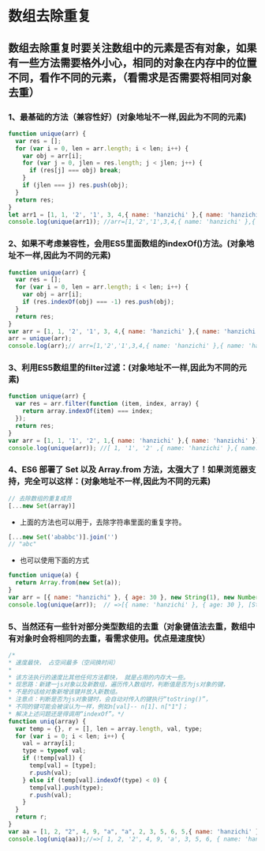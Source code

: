 # 数组去除重复

## 数组去除重复时要关注数组中的元素是否有对象，如果有一些方法需要格外小心，相同的对象在内存中的位置不同，看作不同的元素，（看需求是否需要将相同对象去重）

### 1、最基础的方法（兼容性好）(对象地址不一样,因此为不同的元素)

```js
function unique(arr) {
  var res = [];
  for (var i = 0, len = arr.length; i < len; i++) {
    var obj = arr[i];
    for (var j = 0, jlen = res.length; j < jlen; j++) {
      if (res[j] === obj) break;
    }
    if (jlen === j) res.push(obj);
  }
  return res;
}
let arr1 = [1, 1, '2', '1', 3, 4,{ name: 'hanzichi' },{ name: 'hanzichi' }];
console.log(unique(arr1)); //arr=[1,'2','1',3,4,{ name: 'hanzichi' },{ name: 'hanzichi' }]
```

### 2、如果不考虑兼容性，会用ES5里面数组的indexOf()方法。(对象地址不一样,因此为不同的元素)

```js
function unique(arr) {
  var res = [];
  for (var i = 0, len = arr.length; i < len; i++) {
    var obj = arr[i];
    if (res.indexOf(obj) === -1) res.push(obj);
  }
  return res;
}
var arr = [1, 1, '2', '1', 3, 4,{ name: 'hanzichi' },{ name: 'hanzichi' }]
arr = unique(arr);
console.log(arr);// arr=[1,'2','1',3,4,{ name: 'hanzichi' },{ name: 'hanzichi' }]
```

### 3、利用ES5数组里的filter过滤：(对象地址不一样,因此为不同的元素)

```js
function unique(arr) {
  var res = arr.filter(function (item, index, array) {
    return array.indexOf(item) === index;
  });
  return res;
}
var arr = [1, 1, '1', '2', 1,{ name: 'hanzichi' },{ name: 'hanzichi' }];
console.log(unique(arr)); //[ 1, '1', '2' ,{ name: 'hanzichi' },{ name: 'hanzichi' }]
```

### 4、ES6 部署了 Set 以及 Array.from 方法，太强大了！如果浏览器支持，完全可以这样：(对象地址不一样,因此为不同的元素)

```js
// 去除数组的重复成员
[...new Set(array)]
```

* 上面的方法也可以用于，去除字符串里面的重复字符。

```js
[...new Set('ababbc')].join('')
// "abc"
```

* 也可以使用下面的方式

```js
function unique(a) {
  return Array.from(new Set(a));
}
var arr = [{ name: "hanzichi" }, { age: 30 }, new String(1), new Number(1), { name: "hanzichi" }, 1, 2, 1];
console.log(unique(arr));  // =>[{ name: 'hanzichi' }, { age: 30 }, [String: '1'], [Number: 1], { name: 'hanzichi' }, 1, 2]
```

### 5、当然还有一些针对部分类型数组的去重（对象键值法去重，数组中有对象时会将相同的去重，看需求使用。优点是速度快）

```js
/*
* 速度最快， 占空间最多（空间换时间）
*
* 该方法执行的速度比其他任何方法都快， 就是占用的内存大一些。
* 现思路：新建一js对象以及新数组，遍历传入数组时，判断值是否为js对象的键，
* 不是的话给对象新增该键并放入新数组。
* 注意点：判断是否为js对象键时，会自动对传入的键执行“toString()”，
* 不同的键可能会被误认为一样，例如n[val]-- n[1]、n["1"]；
* 解决上述问题还是得调用“indexOf”。*/
function uniq(array) {
  var temp = {}, r = [], len = array.length, val, type;
  for (var i = 0; i < len; i++) {
    val = array[i];
    type = typeof val;
    if (!temp[val]) {
      temp[val] = [type];
      r.push(val);
    } else if (temp[val].indexOf(type) < 0) {
      temp[val].push(type);
      r.push(val);
    }
  }
  return r;
}
var aa = [1, 2, "2", 4, 9, "a", "a", 2, 3, 5, 6, 5,{ name: 'hanzichi' },{ name: 'hanzichi' }];
console.log(uniq(aa));//=>[ 1, 2, '2', 4, 9, 'a', 3, 5, 6, { name: 'hanzichi' } ]
```
